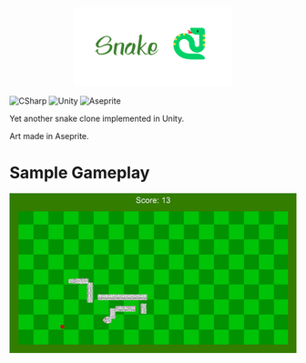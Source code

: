 <p align="center">
  <img src="https://github.com/Nizar1999/Yet-Another-Snake-Clone/blob/main/screenshots/Banner.png" width = 55%; height=55% />
</p>

![CSharp](https://img.shields.io/badge/-C%23-white?style=for-the-badge&logo=csharp&logoColor=green) 
![Unity](https://img.shields.io/badge/-Unity-white?style=for-the-badge&logo=unity&logoColor=green) 
![Aseprite](https://img.shields.io/badge/-Aseprite-white?style=for-the-badge&logo=aseprite&logoColor=green) 

 Yet another snake clone implemented in Unity.
 
 Art made in Aseprite.
 
 # Sample Gameplay
 ![screen-gif](./screenshots/Gameplay.gif)
